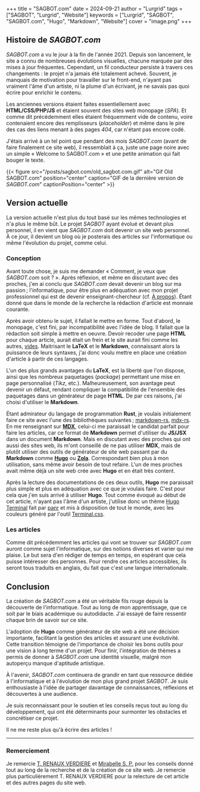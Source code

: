 +++
title = "SAGBOT.com"
date = 2024-09-21
author = "Lurgrid"
tags = ["SAGBOT", "Lurgrid", "Website"]
keywords = ["Lurgrid", "SAGBOT", "SAGBOT.com", "Hugo", "Markdown", "Website"]
cover = "image.png"
+++

## Histoire de *SAGBOT.com*

*SAGBOT.com* a vu le jour à la fin de l'année 2021. Depuis son lancement, le site a connu de nombreuses évolutions visuelles, chacune marquée par des mises à jour fréquentes. Cependant, un fil conducteur persiste à travers ces changements : le projet n'a jamais été totalement achevé. Souvent, je manquais de motivation pour travailler sur le front-end, n'ayant pas vraiment l'âme d'un artiste, ni la plume d'un écrivant, je ne savais pas quoi écrire pour enrichir le contenu.

Les anciennes versions étaient faites essentiellement avec **HTML/CSS/PHP/JS** et étaient souvent des sites web monopage (*SPA*). Et comme dit précédemment elles étaient fréquemment vide de contenu, voire contenaient encore des remplisseurs (*placeholder*) et même dans le pire des cas des liens menant à des pages *404*, car n'étant pas encore codé.

J'étais arrivé à un tel point que pendant des mois *SAGBOT.com* (avant de faire finalement ce site web), il ressemblait à ça, juste une page noire avec un simple &laquo; Welcome to SAGBOT.com &raquo; et une petite animation qui fait bouger le texte.

{{< figure src="/posts/sagbot.com/old_sagbot.com.gif" alt="Gif Old SAGBOT.com" position="center" caption="GIF de la dernière version de <i>SAGBOT.com</i>" captionPosition="center" >}}

## Version actuelle

La version actuelle n'est plus du tout basé sur les mêmes technologies et n'a plus le même bût. Le projet *SAGBOT* ayant évolué et devant plus personnel, il en vient que *SAGBOT.com* doit devenir un site web personnel. À ce jour, il devient un blog où je posterais des articles sur l'informatique ou même l'évolution du projet, comme celui.

### Conception

Avant toute chose, je suis me demander &laquo; Comment, je veux que *SAGBOT.com* soit ? &raquo;. Après réflexion, et même en discutant avec des proches, j'en ai conclu que *SAGBOT.com* devait devenir un blog sur ma passion ; l'informatique, pour être plus en adéquation avec mon projet professionnel qui est de devenir enseignant-chercheur (cf. [À propos](https://www.sagbot.com/fr/about)). Étant donné que dans le monde de la recherche la rédaction d'article est monnaie courante.

Après avoir obtenu le sujet, il fallait le mettre en forme. Tout d'abord, le monopage, c'est fini, par incompatibilité avec l'idée de blog. Il fallait que la rédaction soit simple à mettre en oeuvre. Devoir recoder une page **HTML** pour chaque article, aurait était un frein et le site aurait fini comme les autres, <u>vides</u>. Maitrisant le **LaTeX** et le **Markdown**, connaissant alors la puissance de leurs syntaxes, j'ai donc voulu mettre en place une création d'article à partir de ces langages.

L'un des plus grands avantages du **LaTeX**, est la liberté que l'on dispose, ainsi que les nombreux paquetages (*package*) permettant une mise en page personnalisé (*Tikz*, etc.). Malheureusement, son avantage peut devenir un défaut, rendant compliquer la compatibilité de l'ensemble des paquetages dans un générateur de page **HTML**. De par ces raisons, j'ai choisi d'utiliser le **Markdown**.

Étant admirateur du langage de programmation **Rust**, je voulais initialement faire ce site avec l'une des bibliothèques suivantes ; [markdown-rs](https://github.com/wooorm/markdown-rs), [mdx-rs](https://github.com/wooorm/mdxjs-rs). En me renseignant sur [**MDX**](https://mdxjs.com/), celui-ci me paraissait le candidat parfait pour faire les articles, car ce format de **Markdown** permet d'utiliser du **JS/JSX** dans un document **Markdown**. Mais en discutant avec des proches qui ont aussi des sites web, ils m'ont conseillé de ne pas utiliser **MDX**, mais de plutôt utiliser des outils de générateur de site web passant par du **Markdown** comme [**Hugo**](https://gohugo.io/) ou [**Zola**](https://www.getzola.org/). Correspondant bien plus à mon utilisation, sans même avoir besoin de tout refaire. L'un de mes proches avait même déjà un site web crée avec **Hugo** et en était très content.

Après la lecture des documentations de ces deux outils, **Hugo** me paraissait plus simple et plus en adéquation avec ce que je voulais faire. C'est pour cela que j'en suis arrivé à utiliser **Hugo**. Tout comme évoqué au début de cet article, n'ayant pas l'âme d'un artiste, j'utilise donc un thème [Hugo Terminal](https://themes.gohugo.io/themes/hugo-theme-terminal/) fait par [panr](https://radoslawkoziel.pl/) et mis à disposition de tout le monde, avec les couleurs généré par l'outil [Terminal.css](https://panr.github.io/terminal-css/).

### Les articles

Comme dit précédemment les articles qui vont se trouver sur *SAGBOT.com* auront comme sujet l'informatique, sur des notions diverses et varier qui me plaise. Le but sera d'en rédiger de temps en temps, en espérant que cela puisse intéresser des personnes. Pour rendre ces articles accessibles, ils seront tous traduits en anglais, du fait que c'est une langue internationale.

## Conclusion

La création de *SAGBOT.com* a été un véritable fils rouge depuis la découverte de l'informatique. Tout au long de mon apprentissage, que ce soit par le biais académique ou autodidacte. J'ai essayé de faire ressentir chaque brin de savoir sur ce site.

L'adoption de **Hugo** comme générateur de site web a été une décision importante, facilitant la gestion des articles et assurant une évolutivité. Cette transition témoigne de l'importance de choisir les bons outils pour une vision à long terme d'un projet. Pour finir, l'intégration de thèmes a permis de donner à *SAGBOT.com* une identité visuelle, malgré mon autoperçu manque d'aptitude artistique.

À l'avenir, *SAGBOT.com* continuera de grandir en tant que ressource dédiée à l'informatique et à l'évolution de mon plus grand projet *SAGBOT*. Je suis enthousiaste à l'idée de partager davantage de connaissances, réflexions et découvertes à une audience.

Je suis reconnaissant pour le soutien et les conseils reçus tout au long du développement, qui ont été déterminants pour surmonter les obstacles et concrétiser ce projet.

Il ne me reste plus qu'à écrire des articles !

---

### Remerciement

Je remercie [T. RENAUX VERDIERE](https://renauxv.fr/) et [Mirabelle S. P.](https://github.com/oiimrosabel) pour les conseils donné tout au long de la recherche et de la création de ce site web. Je remercie plus particulièrement T. RENAUX VERDIERE pour la relecture de cet article et des autres pages du site web.